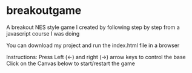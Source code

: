 # breakoutgame
A breakout  NES style game I created by following step by step from a javascript course I was doing

You can download my project and run the index.html file in a browser

Instructions: Press Left (←) and right (→) arrow keys to control the base
Click on the Canvas below to start/restart the game

